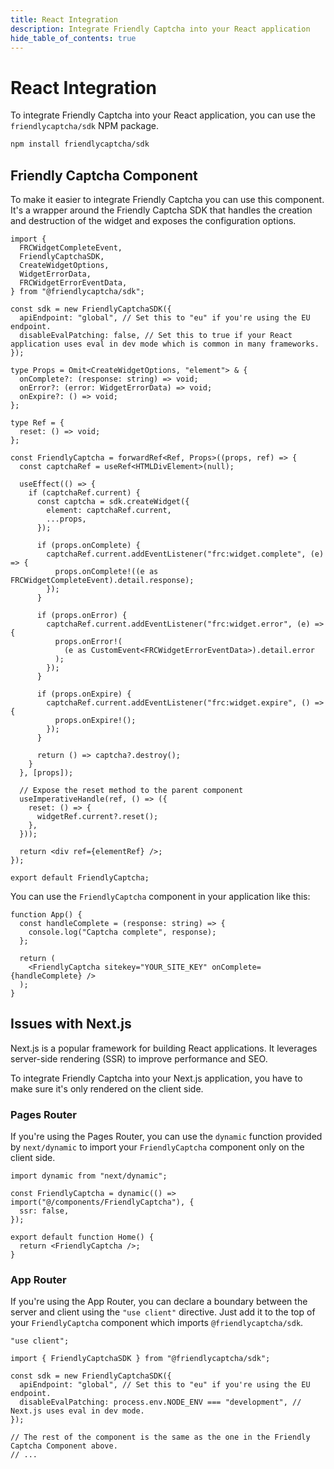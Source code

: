 ```yaml
---
title: React Integration
description: Integrate Friendly Captcha into your React application
hide_table_of_contents: true
---
```


# React Integration

To integrate Friendly Captcha into your React application, you can use the `friendlycaptcha/sdk` NPM package.

```bash
npm install friendlycaptcha/sdk
```

## Friendly Captcha Component

To make it easier to integrate Friendly Captcha you can use this component. It's a wrapper around the Friendly Captcha SDK that handles the creation and destruction of the widget and exposes the configuration options.

```tsx
import {
  FRCWidgetCompleteEvent,
  FriendlyCaptchaSDK,
  CreateWidgetOptions,
  WidgetErrorData,
  FRCWidgetErrorEventData,
} from "@friendlycaptcha/sdk";

const sdk = new FriendlyCaptchaSDK({
  apiEndpoint: "global", // Set this to "eu" if you're using the EU endpoint.
  disableEvalPatching: false, // Set this to true if your React application uses eval in dev mode which is common in many frameworks.
});

type Props = Omit<CreateWidgetOptions, "element"> & {
  onComplete?: (response: string) => void;
  onError?: (error: WidgetErrorData) => void;
  onExpire?: () => void;
};

type Ref = {
  reset: () => void;
};

const FriendlyCaptcha = forwardRef<Ref, Props>((props, ref) => {
  const captchaRef = useRef<HTMLDivElement>(null);

  useEffect(() => {
    if (captchaRef.current) {
      const captcha = sdk.createWidget({
        element: captchaRef.current,
        ...props,
      });

      if (props.onComplete) {
        captchaRef.current.addEventListener("frc:widget.complete", (e) => {
          props.onComplete!((e as FRCWidgetCompleteEvent).detail.response);
        });
      }

      if (props.onError) {
        captchaRef.current.addEventListener("frc:widget.error", (e) => {
          props.onError!(
            (e as CustomEvent<FRCWidgetErrorEventData>).detail.error
          );
        });
      }

      if (props.onExpire) {
        captchaRef.current.addEventListener("frc:widget.expire", () => {
          props.onExpire!();
        });
      }

      return () => captcha?.destroy();
    }
  }, [props]);

  // Expose the reset method to the parent component
  useImperativeHandle(ref, () => ({
    reset: () => {
      widgetRef.current?.reset();
    },
  }));

  return <div ref={elementRef} />;
});

export default FriendlyCaptcha;
```

You can use the `FriendlyCaptcha` component in your application like this:

```tsx
function App() {
  const handleComplete = (response: string) => {
    console.log("Captcha complete", response);
  };

  return (
    <FriendlyCaptcha sitekey="YOUR_SITE_KEY" onComplete={handleComplete} />
  );
}
```

## Issues with Next.js

Next.js is a popular framework for building React applications. It leverages server-side rendering (SSR) to improve performance and SEO.

To integrate Friendly Captcha into your Next.js application, you have to make sure it's only rendered on the client side.

### Pages Router

If you're using the Pages Router, you can use the `dynamic` function provided by `next/dynamic` to import your `FriendlyCaptcha` component only on the client side.

```tsx
import dynamic from "next/dynamic";

const FriendlyCaptcha = dynamic(() => import("@/components/FriendlyCaptcha"), {
  ssr: false,
});

export default function Home() {
  return <FriendlyCaptcha />;
}
```

### App Router

If you're using the App Router, you can declare a boundary between the server and client using the `"use client"` directive. Just add it to the top of your `FriendlyCaptcha` component which imports `@friendlycaptcha/sdk`.

```tsx
"use client";

import { FriendlyCaptchaSDK } from "@friendlycaptcha/sdk";

const sdk = new FriendlyCaptchaSDK({
  apiEndpoint: "global", // Set this to "eu" if you're using the EU endpoint.
  disableEvalPatching: process.env.NODE_ENV === "development", // Next.js uses eval in dev mode.
});

// The rest of the component is the same as the one in the Friendly Captcha Component above.
// ...
```
